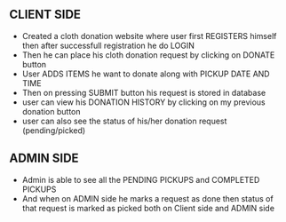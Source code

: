 ## CLIENT SIDE
- Created a cloth donation website where user first REGISTERS himself then after successfull registration he do LOGIN 
- Then he can place his cloth donation request by clicking on DONATE button
- User ADDS ITEMS he want to donate along with PICKUP DATE AND TIME
- Then on pressing SUBMIT button his request is stored in database
- user can view his DONATION HISTORY by clicking on my previous donation button
- user can also see the status of his/her donation request (pending/picked)

## ADMIN SIDE
- Admin is able to see all the PENDING PICKUPS and COMPLETED PICKUPS
- And when on ADMIN side he marks a request as done then status of that request is marked as picked both on Client side and ADMIN side
